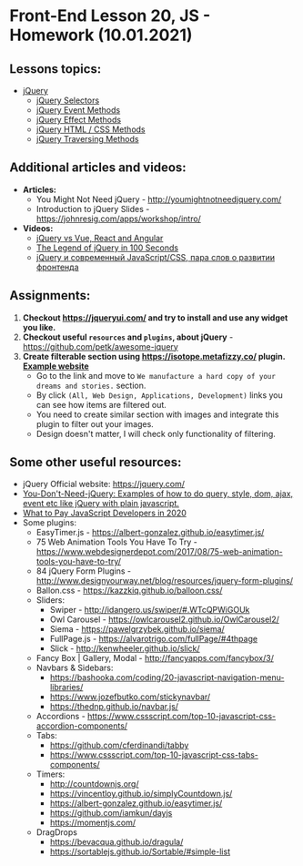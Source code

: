 # Front-End Lesson 20, JS - Homework (10.01.2021)

## Lessons topics:

- [jQuery](https://www.w3schools.com/jquery/default.asp)
  - [jQuery Selectors](https://www.w3schools.com/jquery/jquery_ref_selectors.asp)
  - [jQuery Event Methods](https://www.w3schools.com/jquery/jquery_ref_events.asp)
  - [jQuery Effect Methods](https://www.w3schools.com/jquery/jquery_ref_effects.asp)
  - [jQuery HTML / CSS Methods](https://www.w3schools.com/jquery/jquery_ref_html.asp)
  - [jQuery Traversing Methods](https://www.w3schools.com/jquery/jquery_ref_traversing.asp)


## Additional articles and videos:

- **Articles:**
  - You Might Not Need jQuery - http://youmightnotneedjquery.com/
  - Introduction to jQuery Slides - https://johnresig.com/apps/workshop/intro/
- **Videos:**
  - [jQuery vs Vue, React and Angular](https://youtu.be/WJ2PQe-pQJw)
  - [The Legend of jQuery in 100 Seconds](https://youtu.be/UU-GebNqdbg)
  - [jQuery и современный JavaScript/CSS, пара слов о развитии фронтенда](https://youtu.be/onAUzEWpPBI)

## Assignments:

1. **Checkout https://jqueryui.com/ and try to install and use any widget you like.**
2. **Checkout useful `resources` and `plugins`, about jQuery** - https://github.com/petk/awesome-jquery
3. **Create filterable section using https://isotope.metafizzy.co/ plugin. [Example website](http://www.templatemonsterpreview.com/demo/79976.html?_gl=1*17vvqbz*_ga*MTMyNDA3NTc5LjE2MDYwMzM5OTk.*_ga_FTPYEGT5LY*MTYxMDM1ODEyMy4yLjEuMTYxMDM1ODIxNy4zMQ..&_ga=2.42262885.1962604881.1610358124-132407579.1606033999&_gac=1.19756106.1606660214.Cj0KCQiAqo3-BRDoARIsAE5vnaJWN4hp9fy53urYil_73AVJeqCXLjJ42lj9N8PsVJcsIESDNcb4zQsaAkfeEALw_wcB)**
   - Go to the link and move to `We manufacture a hard copy of your dreams and stories.` section.
   - By click `(All, Web Design, Applications, Development)` links you can see how items are filtered out.
   - You need to create similar section with images and integrate this plugin to filter out your images.
   - Design doesn't matter, I will check only functionality of filtering.

## Some other useful resources:

- jQuery Official website: https://jquery.com/
- [You-Don't-Need-jQuery: Examples of how to do query, style, dom, ajax, event etc like jQuery with plain javascript.](https://github.com/nefe/You-Dont-Need-jQuery)
- [What to Pay JavaScript Developers in 2020](https://medium.com/javascript-scene/what-to-pay-javascript-developers-in-2020-2292eb346f3b)
- Some plugins:
  - EasyTimer.js - https://albert-gonzalez.github.io/easytimer.js/
  - 75 Web Animation Tools You Have To Try - https://www.webdesignerdepot.com/2017/08/75-web-animation-tools-you-have-to-try/
  - 84 jQuery Form Plugins - http://www.designyourway.net/blog/resources/jquery-form-plugins/
  - Ballon.css - https://kazzkiq.github.io/balloon.css/
  - Sliders:
    - Swiper - http://idangero.us/swiper/#.WTcQPWiGOUk
    - Owl Carousel - https://owlcarousel2.github.io/OwlCarousel2/
    - Siema - https://pawelgrzybek.github.io/siema/
    - FullPage.js - https://alvarotrigo.com/fullPage/#4thpage
    - Slick - http://kenwheeler.github.io/slick/
  - Fancy Box | Gallery, Modal - http://fancyapps.com/fancybox/3/
  - Navbars & Sidebars:
    - https://bashooka.com/coding/20-javascript-navigation-menu-libraries/
    - https://www.jozefbutko.com/stickynavbar/
    - https://thednp.github.io/navbar.js/
  - Accordions - https://www.cssscript.com/top-10-javascript-css-accordion-components/
  - Tabs:
    - https://github.com/cferdinandi/tabby
    - https://www.cssscript.com/top-10-javascript-css-tabs-components/
  - Timers:
    - http://countdownjs.org/
    - https://vincentloy.github.io/simplyCountdown.js/
    - https://albert-gonzalez.github.io/easytimer.js/
    - https://github.com/iamkun/dayjs
    - https://momentjs.com/
  - DragDrops
    - https://bevacqua.github.io/dragula/
    - https://sortablejs.github.io/Sortable/#simple-list
